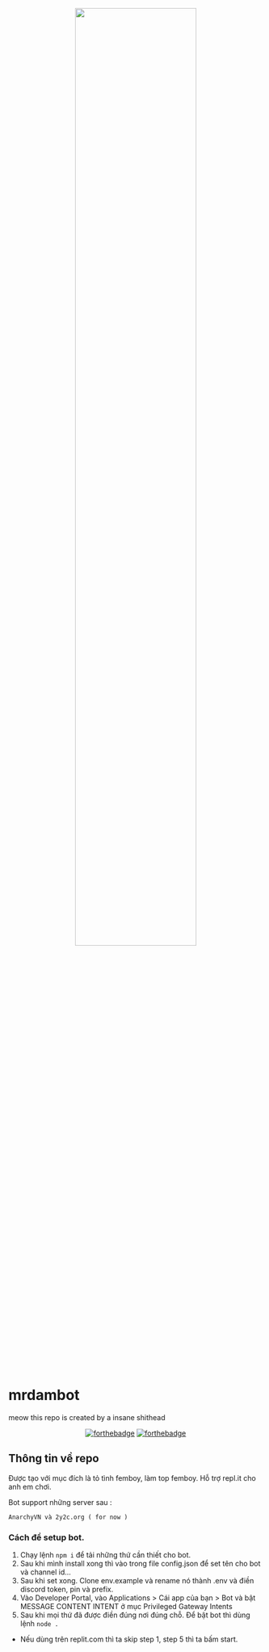 <p align="center">
    <img src="https://cdn.discordapp.com/attachments/1063837081236942909/1066281370562854922/image.png" style="width: 69%">
</p>

# mrdambot
meow this repo is created by a insane shithead

<p align="center">
  <a href="http://forthebadge.com/"><img src="https://forthebadge.com/images/badges/contains-cat-gifs.svg" alt="forthebadge"/></a>
  <a href="http://forthebadge.com/"><img src="https://forthebadge.com/images/badges/0-percent-optimized.svg" alt="forthebadge"/></a>
</p>

## Thông tin về repo
Được tạo với mục đích là tỏ tình femboy, làm top femboy.
Hỗ trợ repl.it cho anh em chơi.

Bot support những server sau :
``` 
AnarchyVN và 2y2c.org ( for now )
```

### Cách để setup bot.
1. Chạy lệnh `npm i` để tải những thứ cần thiết cho bot.
2. Sau khi mình install xong thì vào trong file config.json để set tên cho bot và channel id...
3. Sau khi set xong. Clone env.example và rename nó thành .env và điền discord token, pin và prefix.
4. Vào Developer Portal, vào Applications > Cái app của bạn > Bot và bật MESSAGE CONTENT INTENT ở mục Privileged Gateway Intents
5. Sau khi mọi thứ đã được điền đúng nơi đúng chỗ. Để bật bot thì dùng lệnh `node .`
- Nếu dùng trên replit.com thì ta skip step 1, step 5 thì ta bấm start.
